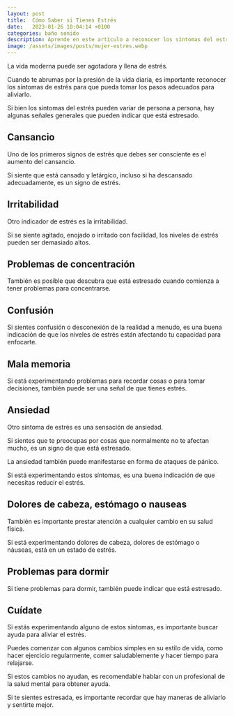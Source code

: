 ```yaml
---
layout: post
title:  Cómo Saber si Tienes Estrés
date:   2023-01-26 10:04:14 +0100
categories: baño sonido
description: Aprende en este artículo a reconocer los síntomas del estrés y si tienes alguno de ellos
image: /assets/images/posts/mujer-estres.webp
---
```



La vida moderna puede ser agotadora y llena de estrés. 

Cuando te abrumas por la presión de la vida diaria, es importante reconocer los síntomas de estrés para que pueda tomar los pasos adecuados para aliviarlo. 

Si bien los síntomas del estrés pueden variar de persona a persona, hay algunas señales generales que pueden indicar que está estresado. 

## __Cansancio__

Uno de los primeros signos de estrés que debes ser consciente es el aumento del cansancio. 


Si siente que está cansado y letárgico, incluso si ha descansado adecuadamente, es un signo de estrés. 

## __Irritabilidad__

Otro indicador de estrés es la irritabilidad. 

Si se siente agitado, enojado o irritado con facilidad, los niveles de estrés pueden ser demasiado altos. 

## __Problemas de concentración__

También es posible que descubra que está estresado cuando comienza a tener problemas para concentrarse. 

## __Confusión__

Si sientes confusión o desconexión de la realidad a menudo, es una buena indicación de que los niveles de estrés están afectando tu capacidad para enfocarte. 

## __Mala memoria__

Si está experimentando problemas para recordar cosas o para tomar decisiones, también puede ser una señal de que tienes estrés. 

## __Ansiedad__

Otro síntoma de estrés es una sensación de ansiedad. 

Si sientes que te preocupas por cosas que normalmente no te afectan mucho, es un signo de que está estresado. 

La ansiedad también puede manifestarse en forma de ataques de pánico. 

Si está experimentando estos síntomas, es una buena indicación de que necesitas reducir el estrés. 

## __Dolores de cabeza, estómago o nauseas__

También es importante prestar atención a cualquier cambio en su salud física. 

Si está experimentando dolores de cabeza, dolores de estómago o náuseas, está en un estado de estrés. 

## __Problemas para dormir__

Si tiene problemas para dormir, también puede indicar que está estresado. 

## __Cuídate__

Si estás experimentando alguno de estos síntomas, es importante buscar ayuda para aliviar el estrés. 

Puedes comenzar con algunos cambios simples en su estilo de vida, como hacer ejercicio regularmente, comer saludablemente y hacer tiempo para relajarse. 

Si estos cambios no ayudan, es recomendable hablar con un profesional de la salud mental para obtener ayuda. 

Si te sientes estresada, es importante recordar que hay maneras de aliviarlo y sentirte mejor.
